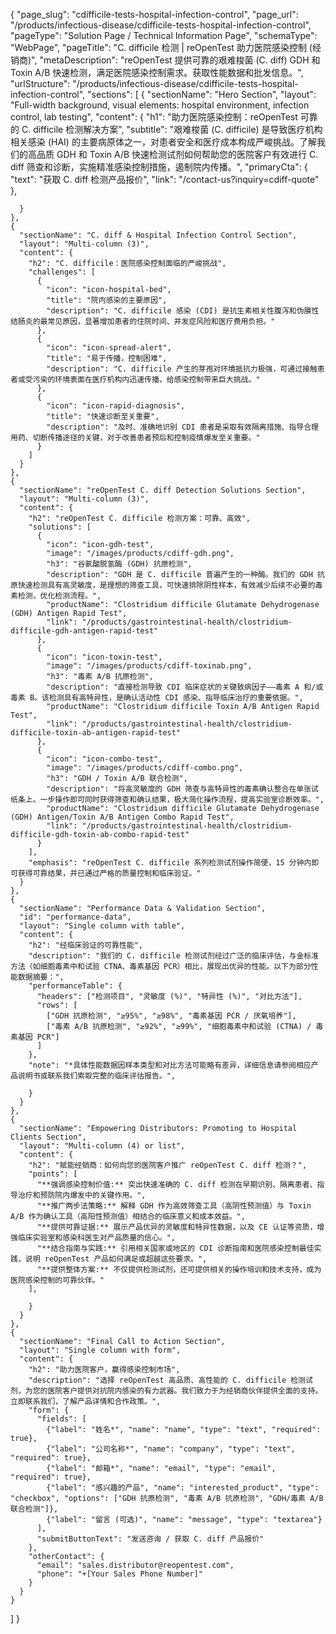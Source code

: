 {
    "page_slug": "cdifficile-tests-hospital-infection-control",
    "page_url": "/products/infectious-disease/cdifficile-tests-hospital-infection-control",
  "pageType": "Solution Page / Technical Information Page",
  "schemaType": "WebPage",
  "pageTitle": "C. difficile 检测 | reOpenTest 助力医院感染控制 (经销商)",
  "metaDescription": "reOpenTest 提供可靠的艰难梭菌 (C. diff) GDH 和 Toxin A/B 快速检测，满足医院感染控制需求。获取性能数据和批发信息。",
  "urlStructure": "/products/infectious-disease/cdifficile-tests-hospital-infection-control",
  "sections": [
    {
      "sectionName": "Hero Section",
      "layout": "Full-width background, visual elements: hospital environment, infection control, lab testing",
      "content": {
        "h1": "助力医院感染控制：reOpenTest 可靠的 C. difficile 检测解决方案",
        "subtitle": "艰难梭菌 (C. difficile) 是导致医疗机构相关感染 (HAI) 的主要病原体之一，对患者安全和医疗成本构成严峻挑战。了解我们的高品质 GDH 和 Toxin A/B 快速检测试剂如何帮助您的医院客户有效进行 C. diff 筛查和诊断，实施精准感染控制措施，遏制院内传播。",
        "primaryCta": {
          "text": "获取 C. diff 检测产品报价",
          "link": "/contact-us?inquiry=cdiff-quote"
        },
        
      }
    },
    {
      "sectionName": "C. diff & Hospital Infection Control Section",
      "layout": "Multi-column (3)",
      "content": {
        "h2": "C. difficile：医院感染控制面临的严峻挑战",
        "challenges": [
          {
            "icon": "icon-hospital-bed",
            "title": "院内感染的主要原因",
            "description": "C. difficile 感染 (CDI) 是抗生素相关性腹泻和伪膜性结肠炎的最常见原因，显著增加患者的住院时间、并发症风险和医疗费用负担。"
          },
          {
            "icon": "icon-spread-alert",
            "title": "易于传播，控制困难",
            "description": "C. difficile 产生的芽孢对环境抵抗力极强，可通过接触患者或受污染的环境表面在医疗机构内迅速传播，给感染控制带来巨大挑战。"
          },
          {
            "icon": "icon-rapid-diagnosis",
            "title": "快速诊断至关重要",
            "description": "及时、准确地识别 CDI 患者是采取有效隔离措施、指导合理用药、切断传播途径的关键，对于改善患者预后和控制疫情爆发至关重要。"
          }
        ]
      }
    },
    {
      "sectionName": "reOpenTest C. diff Detection Solutions Section",
      "layout": "Multi-column (3)",
      "content": {
        "h2": "reOpenTest C. difficile 检测方案：可靠、高效",
        "solutions": [
          {
            "icon": "icon-gdh-test",
            "image": "/images/products/cdiff-gdh.png",
            "h3": "谷氨酸脱氢酶 (GDH) 抗原检测",
            "description": "GDH 是 C. difficile 普遍产生的一种酶。我们的 GDH 抗原快速检测具有高灵敏度，是理想的筛查工具，可快速排除阴性样本，有效减少后续不必要的毒素检测，优化检测流程。",
            "productName": "Clostridium difficile Glutamate Dehydrogenase (GDH) Antigen Rapid Test",
            "link": "/products/gastrointestinal-health/clostridium-difficile-gdh-antigen-rapid-test"
          },
          {
            "icon": "icon-toxin-test",
            "image": "/images/products/cdiff-toxinab.png",
            "h3": "毒素 A/B 抗原检测",
            "description": "直接检测导致 CDI 临床症状的关键致病因子——毒素 A 和/或毒素 B。该检测具有高特异性，是确认活动性 CDI 感染、指导临床治疗的重要依据。",
            "productName": "Clostridium difficile Toxin A/B Antigen Rapid Test",
            "link": "/products/gastrointestinal-health/clostridium-difficile-toxin-ab-antigen-rapid-test"
          },
          {
            "icon": "icon-combo-test",
            "image": "/images/products/cdiff-combo.png",
            "h3": "GDH / Toxin A/B 联合检测",
            "description": "将高灵敏度的 GDH 筛查与高特异性的毒素确认整合在单张试纸条上。一步操作即可同时获得筛查和确认结果，极大简化操作流程，提高实验室诊断效率。",
            "productName": "Clostridium difficile Glutamate Dehydrogenase (GDH) Antigen/Toxin A/B Antigen Combo Rapid Test",
            "link": "/products/gastrointestinal-health/clostridium-difficile-gdh-toxin-ab-combo-rapid-test"
          }
        ],
        "emphasis": "reOpenTest C. difficile 系列检测试剂操作简便，15 分钟内即可获得可靠结果，并已通过严格的质量控制和临床验证。"
      }
    },
    {
      "sectionName": "Performance Data & Validation Section",
      "id": "performance-data",
      "layout": "Single column with table",
      "content": {
        "h2": "经临床验证的可靠性能",
        "description": "我们的 C. difficile 检测试剂经过广泛的临床评估，与金标准方法（如细胞毒素中和试验 CTNA、毒素基因 PCR）相比，展现出优异的性能。以下为部分性能数据摘要：",
        "performanceTable": {
          "headers": ["检测项目", "灵敏度 (%)", "特异性 (%)", "对比方法"],
          "rows": [
            ["GDH 抗原检测", "≥95%", "≥98%", "毒素基因 PCR / 厌氧培养"],
            ["毒素 A/B 抗原检测", "≥92%", "≥99%", "细胞毒素中和试验 (CTNA) / 毒素基因 PCR"]
          ]
        },
        "note": "*具体性能数据因样本类型和对比方法可能略有差异，详细信息请参阅相应产品说明书或联系我们索取完整的临床评估报告。",
        
        }
      }
    },
    {
      "sectionName": "Empowering Distributors: Promoting to Hospital Clients Section",
      "layout": "Multi-column (4) or list",
      "content": {
        "h2": "赋能经销商：如何向您的医院客户推广 reOpenTest C. diff 检测？",
        "points": [
          "**强调感染控制价值:** 突出快速准确的 C. diff 检测在早期识别、隔离患者、指导治疗和预防院内爆发中的关键作用。",
          "**推广两步法策略:** 解释 GDH 作为高效筛查工具（高阴性预测值）与 Toxin A/B 作为确认工具（高阳性预测值）相结合的临床意义和成本效益。",
          "**提供可靠证据:** 展示产品优异的灵敏度和特异性数据，以及 CE 认证等资质，增强临床实验室和感染科医生对产品质量的信心。",
          "**结合指南与实践:** 引用相关国家或地区的 CDI 诊断指南和医院感染控制最佳实践，说明 reOpenTest 产品如何满足或超越这些要求。",
          "**提供整体方案:** 不仅提供检测试剂，还可提供相关的操作培训和技术支持，成为医院感染控制的可靠伙伴。"
        ],
      
        }
      }
    },
    {
      "sectionName": "Final Call to Action Section",
      "layout": "Single column with form",
      "content": {
        "h2": "助力医院客户，赢得感染控制市场",
        "description": "选择 reOpenTest 高品质、高性能的 C. difficile 检测试剂，为您的医院客户提供对抗院内感染的有力武器。我们致力于为经销商伙伴提供全面的支持。立即联系我们，了解产品详情和合作政策。",
        "form": {
          "fields": [
            {"label": "姓名*", "name": "name", "type": "text", "required": true},
            {"label": "公司名称*", "name": "company", "type": "text", "required": true},
            {"label": "邮箱*", "name": "email", "type": "email", "required": true},
            {"label": "感兴趣的产品", "name": "interested_product", "type": "checkbox", "options": ["GDH 抗原检测", "毒素 A/B 抗原检测", "GDH/毒素 A/B 联合检测"]},
            {"label": "留言 (可选)", "name": "message", "type": "textarea"}
          ],
          "submitButtonText": "发送咨询 / 获取 C. diff 产品报价"
        },
        "otherContact": {
          "email": "sales.distributor@reopentest.com",
          "phone": "+[Your Sales Phone Number]"
        }
      }
    }
  ]
}
